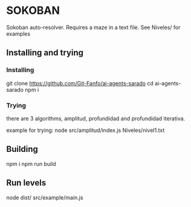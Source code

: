 # SOKOBAN

Sokoban auto-resolver.
Requires a maze in a text file. See Niveles/ for examples

## Installing and trying

### Installing

git clone https://github.com/Git-Fanfo/ai-agents-sarado
cd ai-agents-sarado
npm i

### Trying

there are 3 algorithms, amplitud, profundidad and profundidad iterativa.

example for trying:
node src/amplitud/index.js Niveles/nivel1.txt

## Building

npm i
npm run build

## Run levels

node dist/ src/example/main.js
